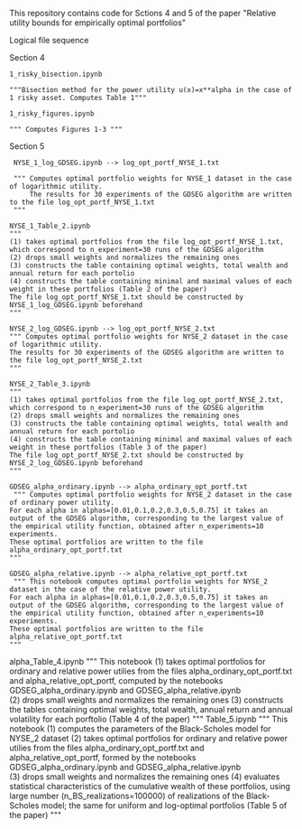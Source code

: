 This repository contains code for Sctions 4 and 5 of the paper "Relative utility bounds for empirically optimal portfolios"

Logical file sequence

Section 4

    1_risky_bisection.ipynb
  
    """Bisection method for the power utility u(x)=x**alpha in the case of 1 risky asset. Computes Table 1"""
    
    1_risky_figures.ipynb
    
    """ Computes Figures 1-3 """
    
Section 5

     NYSE_1_log_GDSEG.ipynb --> log_opt_portf_NYSE_1.txt
     
     """ Computes optimal portfolio weights for NYSE_1 dataset in the case of logarithmic utility.     
         The results for 30 experiments of the GDSEG algorithm are written to the file log_opt_portf_NYSE_1.txt
     """ 
     
    NYSE_1_Table_2.ipynb 
    """  
    (1) takes optimal portfolios from the file log_opt_portf_NYSE_1.txt, which correspond to n_experiment=30 runs of the GDSEG algorithm 
    (2) drops small weights and normalizes the remaining ones
    (3) constructs the table containing optimal weights, total wealth and annual return for each portolio
    (4) constructs the table containing minimal and maximal values of each weight in these portfolios (Table 2 of the paper)
    The file log_opt_portf_NYSE_1.txt should be constructed by NYSE_1_log_GDSEG.ipynb beforehand
    """
    
    NYSE_2_log_GDSEG.ipynb --> log_opt_portf_NYSE_2.txt
    """ Computes optimal portfolio weights for NYSE_2 dataset in the case of logarithmic utility.
    The results for 30 experiments of the GDSEG algorithm are written to the file log_opt_portf_NYSE_2.txt
    """
    
    NYSE_2_Table_3.ipynb
    """ 
    (1) takes optimal portfolios from the file log_opt_portf_NYSE_2.txt, which correspond to n_experiment=30 runs of the GDSEG algorithm 
    (2) drops small weights and normalizes the remaining ones
    (3) constructs the table containing optimal weights, total wealth and annual return for each portolio
    (4) constructs the table containing minimal and maximal values of each weight in these portfolios (Table 3 of the paper)
    The file log_opt_portf_NYSE_2.txt should be constructed by NYSE_2_log_GDSEG.ipynb beforehand
    """
    
    GDSEG_alpha_ordinary.ipynb --> alpha_ordinary_opt_portf.txt
     """ Computes optimal portfolio weights for NYSE_2 dataset in the case of ordinary power utility.
    For each alpha in alphas=[0.01,0.1,0.2,0.3,0.5,0.75] it takes an output of the GDSEG algorithm, corresponding to the largest value of the empirical utility function, obtained after n_experiments=10 experiments. 
    These optimal portfolios are written to the file alpha_ordinary_opt_portf.txt
    """
    
    GDSEG_alpha_relative.ipynb --> alpha_relative_opt_portf.txt
     """ This notebook computes optimal portfolio weights for NYSE_2 dataset in the case of the relative power utility.
    For each alpha in alphas=[0.01,0.1,0.2,0.3,0.5,0.75] it takes an output of the GDSEG algorithm, corresponding to the largest value of the empirical utility function, obtained after n_experiments=10 experiments. 
    These optimal portfolios are written to the file alpha_relative_opt_portf.txt
    """
    
 alpha_Table_4.ipynb
  """ This notebook 
  (1) takes optimal portfolios for ordinary and relative power utilies from the files alpha_ordinary_opt_portf.txt and alpha_relative_opt_portf, computed by the notebooks GDSEG_alpha_ordinary.ipynb and GDSEG_alpha_relative.ipynb  
  (2) drops small weights and normalizes the remaining ones
  (3) constructs the tables containing optimal weights, total wealth, annual return and annual volatility for each porftolio (Table 4 of the paper)
  """
 Table_5.ipynb
  """ This notebook 
  (1) computes the parameters of the Black-Scholes model for NYSE_2 dataset
  (2) takes optimal portfolios for ordinary and relative power utilies from the files alpha_ordinary_opt_portf.txt and alpha_relative_opt_portf, 
  formed by the notebooks GDSEG_alpha_ordinary.ipynb and GDSEG_alpha_relative.ipynb  
  (3) drops small weights and normalizes the remaining ones
  (4) evaluates statistical characteristics of the cumulative wealth of these portfolios, using large number (n_BS_realizations=100000) of realizations of the Black-Scholes model; 
  the same for uniform and log-optimal portfolios (Table 5 of the paper)
  """
